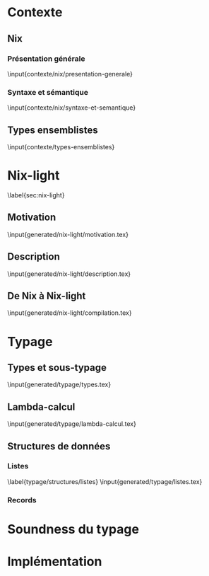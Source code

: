 # Contexte
<!-- État de l'art, motivation du stage -->

## Nix
<!--
  Description de Nix et de toutes les horreurs qu'il contient
  Explication rapide de ce qui est nécessaire pour le typer à peu près
  raisonnablement
 -->

### Présentation générale
<!--
  Explication de son utilisation et justification de la volonté de le typer
-->
\input{contexte/nix/presentation-generale}

### Syntaxe et sémantique
<!-- Expliquer au passage les points problématiques pour le typage -->
\input{contexte/nix/syntaxe-et-semantique}

## Types ensemblistes
<!--  Présentation de l'interprétation ensembliste des types -->
<!--  Justification informelle de pourquoi le système convient à Nix -->
\input{contexte/types-ensemblistes}

# Nix-light <!--  TODO: find another name for this -->
\label{sec:nix-light}

## Motivation
<!--
  Explication de pourquoi nix est trop permissif et pourquoi il vaut mieux
  bosser sur autre chose.
-->
\input{generated/nix-light/motivation.tex}

## Description
<!--  Description du langage, grammaire + sémantique -->
\input{generated/nix-light/description.tex}

## De Nix à Nix-light
<!--  Compilation -->
\input{generated/nix-light/compilation.tex}

# Typage

## Types et sous-typage
<!--  Présentation des types utilisés -->
<!--  Discussion autour du sous-typage lazy -->
<!--  Sous-typage graduel -->
\input{generated/typage/types.tex}

## Lambda-calcul
<!--  Typage du langage sans records et sans listes -->
\input{generated/typage/lambda-calcul.tex}

## Structures de données
<!--  Description du typage des deux structures de données de Nix -->

### Listes
<!--
  Typage des listes. Rien de très compliqué, mais les regexp-lists nécessitent
  peut-être un peu d'explication. À voir si on garde comme une sous-partie ou
  si on merge dans la section "lambda-calcul", vu que c'est ni central ni
  original (mais joli par contre)
-->
\label{typage/structures/listes}
\input{generated/typage/listes.tex}

### Records
<!--  Typage des records. Probablement plein de choses à dire ici. -->

# Soundness du typage
<!--  Difficulté de définir la soundness avec le type graduel -->
<!--  Blablater sur la difficulté des preuves. -->

# Implémentation
<!--  Tout ce qui concerne l'implémentation. Probablement des choses à dire -->
